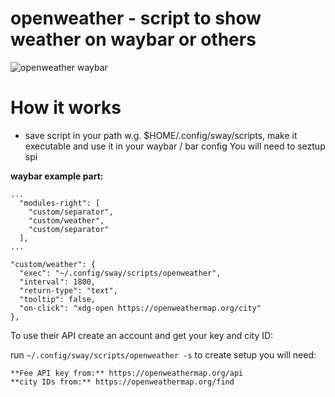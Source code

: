 # openweather - script to show weather on waybar or others


![openweather waybar](https://raw.githubusercontent.com/killajoe/sway_tools/refs/heads/main/openweather-waybar.png)


# How it works

* save script in your path w.g. $HOME/.config/sway/scripts, make it executable and use it in your waybar / bar config 
You will need to seztup spi 

**waybar example part:**

``` 
...
  "modules-right": [
    "custom/separator",
    "custom/weather",
    "custom/separator"
  ],
...

"custom/weather": {
  "exec": "~/.config/sway/scripts/openweather",
  "interval": 1800,
  "return-type": "text",
  "tooltip": false,
  "on-click": "xdg-open https://openweathermap.org/city"
},
```

To use their API create an account and get your key and city ID:

run `~/.config/sway/scripts/openweather -s`  to create setup you will need:

    **Fee API key from:** https://openweathermap.org/api
    **city IDs from:** https://openweathermap.org/find

